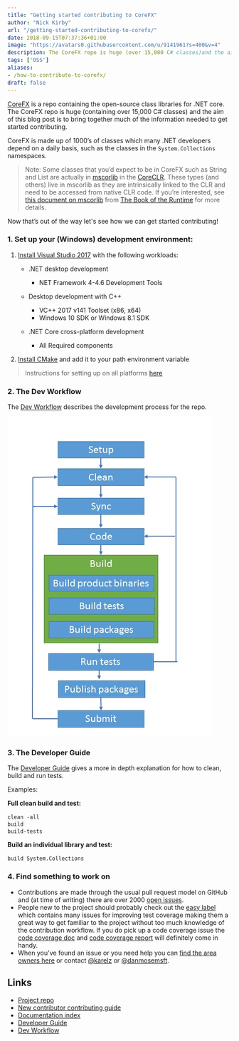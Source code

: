 ```yaml
---
title: "Getting started contributing to CoreFX"
author: "Nick Kirby"
url: "/getting-started-contributing-to-corefx/"
date: 2018-09-15T07:37:36+01:00
image: "https://avatars0.githubusercontent.com/u/9141961?s=400&v=4"
description: The CoreFX repo is huge (over 15,000 C# classes)and the aim of this blog post is to bring together much of the information needed to get started contributing. 
tags: ['OSS']
aliases:
- /how-to-contribute-to-corefx/
draft: false
---
```


[CoreFX](https://github.com/dotnet/corefx) is a repo containing the open-source class libraries for .NET core. The CoreFX repo is huge (containing over 15,000 C# classes) and the aim of this blog post is to bring together much of the information needed to get started contributing. 

CoreFX is made up of 1000’s of classes which many .NET developers depend on a daily basis, such as the classes in the `System.Collections` namespaces.

> Note: Some classes that you’d expect to be in CoreFX such as String and List are actually in [mscorlib](https://github.com/dotnet/coreclr/tree/master/src/System.Private.CoreLib) in the [CoreCLR](https://github.com/dotnet/coreclr). These types (and others) live in mscorlib as they are intrinsically linked to the CLR and need to be accessed from native CLR code. If you’re interested, see [this document on mscorlib](https://github.com/dotnet/coreclr/blob/master/Documentation/botr/mscorlib.md) from [The Book of the Runtime](https://github.com/dotnet/coreclr/tree/master/Documentation/botr) for more details.

Now that’s out of the way let's see how we can get started contributing! 

### 1. Set up your (Windows) development environment:

1. [Install Visual Studio 2017](https://www.visualstudio.com/downloads/) with the following workloads: 
   
    - .NET desktop development
        - NET Framework 4-4.6 Development Tools

    - Desktop development with C++ 
        - VC++ 2017 v141 Toolset (x86, x64)
        - Windows 10 SDK or Windows 8.1 SDK

    - .NET Core cross-platform development 
        - All Required components
  
2. [Install CMake](https://cmake.org/download/#latest) and add it to your path environment variable

> Instructions for setting up on all platforms [here](https://github.com/dotnet/corefx/wiki/Setting-up-the-development-environment)

### 2. The Dev Workflow

The [Dev Workflow](https://github.com/dotnet/buildtools/blob/master/Documentation/Dev-workflow.md) describes the development process for the repo. 

![alt text](https://github.com/dotnet/buildtools/raw/master/Documentation/images/Dev-workflow.jpg "CoreFX development workflow")

### 3. The Developer Guide

The [Developer Guide](https://github.com/dotnet/corefx/blob/master/Documentation/project-docs/developer-guide.md) gives a more in depth explanation for how to clean, build and run tests. 

Examples:


**Full clean build and test:**

```
clean -all
build
build-tests
```

**Build an individual library and test:**

```
build System.Collections
```

### 4. Find something to work on

- Contributions are made through the usual pull request model on GitHub and (at time of writing) there are over 2000 [open issues](https://github.com/dotnet/corefx/issues). 
- People new to the project should probably check out the [easy label](https://github.com/dotnet/corefx/labels/easy) which contains many issues for improving test coverage making them a great way to get familiar to the project without too much knowledge of the contribution workflow. If you do pick up a code coverage issue the [code coverage doc](https://github.com/dotnet/corefx/blob/master/Documentation/building/code-coverage.md) and [code coverage report](https://ci.dot.net/job/dotnet_corefx/job/master/job/code_coverage_windows/Code_Coverage_Report/) will definitely come in handy. 
- When you've found an issue or you need help you can [find the area owners here](https://github.com/dotnet/corefx/blob/master/Documentation/project-docs/issue-guide.md#areas) or contact [@karelz](https://github.com/karelz) or [@danmosemsft](https://github.com/danmosemsft).

   


## Links 

- [Project repo](https://github.com/dotnet/corefx)
- [New contributor contributing guide](https://github.com/dotnet/corefx/wiki/New-contributor-Docs#contributing-guide)
- [Documentation index](https://github.com/dotnet/corefx/tree/master/Documentation)
- [Developer Guide](https://github.com/dotnet/corefx/blob/master/Documentation/project-docs/developer-guide.md)
- [Dev Workflow](https://github.com/dotnet/buildtools/blob/master/Documentation/Dev-workflow.md)